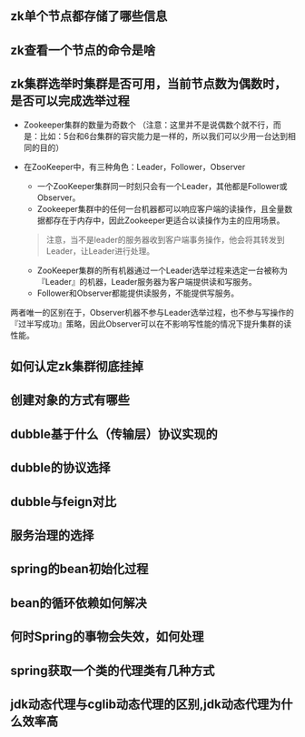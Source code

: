 zk单个节点都存储了哪些信息
-------
zk查看一个节点的命令是啥
--------
zk集群选举时集群是否可用，当前节点数为偶数时，是否可以完成选举过程
------
* Zookeeper集群的数量为奇数个
   （注意：这里并不是说偶数个就不行，而是：比如：5台和6台集群的容灾能力是一样的，所以我们可以少用一台达到相同的目的）
* 在ZooKeeper中，有三种角色：Leader，Follower，Observer

    - 一个ZooKeeper集群同一时刻只会有一个Leader，其他都是Follower或Observer。
    - Zookeeper集群中的任何一台机器都可以响应客户端的读操作，且全量数据都存在于内存中，因此Zookeeper更适合以读操作为主的应用场景。
    >注意，当不是leader的服务器收到客户端事务操作，他会将其转发到Leader，让Leader进行处理。
    - ZooKeeper集群的所有机器通过一个Leader选举过程来选定一台被称为『Leader』的机器，Leader服务器为客户端提供读和写服务。
    - Follower和Observer都能提供读服务，不能提供写服务。  
    
 两者唯一的区别在于，Observer机器不参与Leader选举过程，也不参与写操作的『过半写成功』策略，因此Observer可以在不影响写性能的情况下提升集群的读性能。

如何认定zk集群彻底挂掉
-----

创建对象的方式有哪些
--------

dubble基于什么（传输层）协议实现的
-------

dubble的协议选择
------

dubble与feign对比
-------

服务治理的选择
------

spring的bean初始化过程
-----


bean的循环依赖如何解决
----

何时Spring的事物会失效，如何处理
-------

spring获取一个类的代理类有几种方式
-----

jdk动态代理与cglib动态代理的区别,jdk动态代理为什么效率高
----









